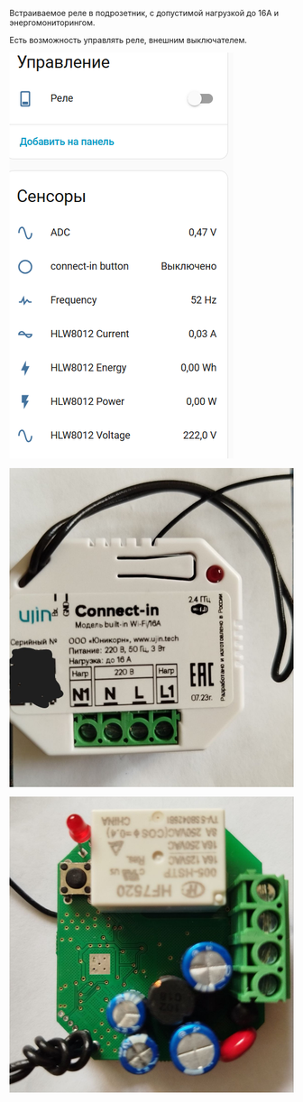 Встраиваемое реле в подрозетник, с допустимой нагрузкой до 16А и энергомониторингом.

Есть возможность управлять реле, внешним выключателем.

![Connect-in](/connect-in/images/esp_connect.png)

![Connect-in](/connect-in/images/connect_in.jpg)

![Connect-in](/connect-in/images/connect_in2.jpg)
